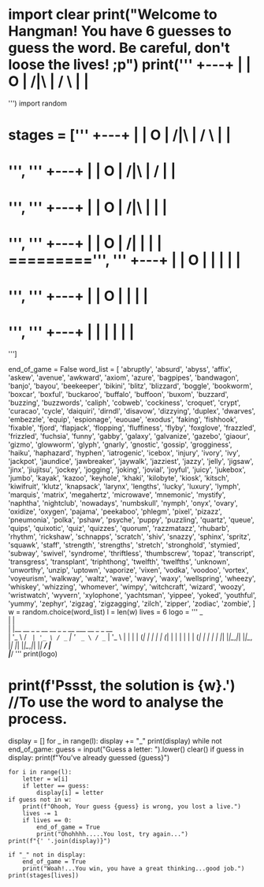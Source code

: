 import clear
print("Welcome to Hangman! You have 6 guesses to guess the word. Be careful, don't loose the lives! ;p")
print('''
  +---+
  |   |
  O   |
 /|\  |
 / \  |
      |
=========
''')
import random

stages = ['''
  +---+
  |   |
  O   |
 /|\  |
 / \  |
      |
=========
''', '''
  +---+
  |   |
  O   |
 /|\  |
 /    |
      |
=========
''', '''
  +---+
  |   |
  O   |
 /|\  |
      |
      |
=========
''', '''
  +---+
  |   |
  O   |
 /|   |
      |
      |
=========''', '''
  +---+
  |   |
  O   |
  |   |
      |
      |
=========
''', '''
  +---+
  |   |
  O   |
      |
      |
      |
=========
''', '''
  +---+
  |   |
      |
      |
      |
      |
=========
''']

end_of_game = False
word_list = [
'abruptly', 
'absurd', 
'abyss', 
'affix', 
'askew', 
'avenue', 
'awkward', 
'axiom', 
'azure', 
'bagpipes', 
'bandwagon', 
'banjo', 
'bayou', 
'beekeeper', 
'bikini', 
'blitz', 
'blizzard', 
'boggle', 
'bookworm', 
'boxcar', 
'boxful', 
'buckaroo', 
'buffalo', 
'buffoon', 
'buxom', 
'buzzard', 
'buzzing', 
'buzzwords', 
'caliph', 
'cobweb', 
'cockiness', 
'croquet', 
'crypt', 
'curacao', 
'cycle', 
'daiquiri', 
'dirndl', 
'disavow', 
'dizzying', 
'duplex', 
'dwarves', 
'embezzle', 
'equip', 
'espionage', 
'euouae', 
'exodus', 
'faking', 
'fishhook', 
'fixable', 
'fjord', 
'flapjack', 
'flopping', 
'fluffiness', 
'flyby', 
'foxglove', 
'frazzled', 
'frizzled', 
'fuchsia', 
'funny', 
'gabby', 
'galaxy', 
'galvanize', 
'gazebo', 
'giaour', 
'gizmo', 
'glowworm', 
'glyph', 
'gnarly', 
'gnostic', 
'gossip', 
'grogginess', 
'haiku', 
'haphazard', 
'hyphen', 
'iatrogenic', 
'icebox', 
'injury', 
'ivory', 
'ivy', 
'jackpot', 
'jaundice', 
'jawbreaker', 
'jaywalk', 
'jazziest', 
'jazzy', 
'jelly', 
'jigsaw', 
'jinx', 
'jiujitsu', 
'jockey', 
'jogging', 
'joking', 
'jovial', 
'joyful', 
'juicy', 
'jukebox', 
'jumbo', 
'kayak', 
'kazoo', 
'keyhole', 
'khaki', 
'kilobyte', 
'kiosk', 
'kitsch', 
'kiwifruit', 
'klutz', 
'knapsack', 
'larynx', 
'lengths', 
'lucky', 
'luxury', 
'lymph', 
'marquis', 
'matrix', 
'megahertz', 
'microwave', 
'mnemonic', 
'mystify', 
'naphtha', 
'nightclub', 
'nowadays', 
'numbskull', 
'nymph', 
'onyx', 
'ovary', 
'oxidize', 
'oxygen', 
'pajama', 
'peekaboo', 
'phlegm', 
'pixel', 
'pizazz', 
'pneumonia', 
'polka', 
'pshaw', 
'psyche', 
'puppy', 
'puzzling', 
'quartz', 
'queue', 
'quips', 
'quixotic', 
'quiz', 
'quizzes', 
'quorum', 
'razzmatazz', 
'rhubarb', 
'rhythm', 
'rickshaw', 
'schnapps', 
'scratch', 
'shiv', 
'snazzy', 
'sphinx', 
'spritz', 
'squawk', 
'staff', 
'strength', 
'strengths', 
'stretch', 
'stronghold', 
'stymied', 
'subway', 
'swivel', 
'syndrome', 
'thriftless', 
'thumbscrew', 
'topaz', 
'transcript', 
'transgress', 
'transplant', 
'triphthong', 
'twelfth', 
'twelfths', 
'unknown', 
'unworthy', 
'unzip', 
'uptown', 
'vaporize', 
'vixen', 
'vodka', 
'voodoo', 
'vortex', 
'voyeurism', 
'walkway', 
'waltz', 
'wave', 
'wavy', 
'waxy', 
'wellspring', 
'wheezy', 
'whiskey', 
'whizzing', 
'whomever', 
'wimpy', 
'witchcraft', 
'wizard', 
'woozy', 
'wristwatch', 
'wyvern', 
'xylophone', 
'yachtsman', 
'yippee', 
'yoked', 
'youthful', 
'yummy', 
'zephyr', 
'zigzag', 
'zigzagging', 
'zilch', 
'zipper', 
'zodiac', 
'zombie', 
]
w = random.choice(word_list)
l = len(w)
lives = 6
logo = ''' 
 _                                             
| |                                            
| |__   __ _ _ __   __ _ _ __ ___   __ _ _ __  
| '_ \ / _` | '_ \ / _` | '_ ` _ \ / _` | '_ \ 
| | | | (_| | | | | (_| | | | | | | (_| | | | |
|_| |_|\__,_|_| |_|\__, |_| |_| |_|\__,_|_| |_|
                    __/ |                      
                   |___/    '''
print(logo)
# print(f'Pssst, the solution is {w}.') //To use the word to analyse the process.
display = []
for _ in range(l):
    display += "_"
print(display)
while not end_of_game:
    guess = input("Guess a letter: ").lower()
    clear()
    if guess in display:
      print(f"You've already guessed {guess}")

    for i in range(l):
        letter = w[i]
        if letter == guess:
            display[i] = letter
    if guess not in w:
        print(f"Ohooh, Your guess {guess} is wrong, you lost a live.")
        lives -= 1
        if lives == 0:
            end_of_game = True
            print("Ohohhhh.....You lost, try again...")
    print(f"{' '.join(display)}")

    if "_" not in display:
        end_of_game = True
        print("Woah!...You win, you have a great thinking...good job.")
    print(stages[lives])
